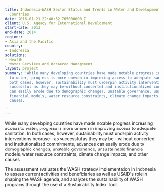 ```yaml
---
title: Indonesia—WASH Sector Status and Trends in Water and Development Strategy Priority
  Countries
date: 2016-01-21 22:40:52.765000000 Z
client: U.S. Agency for International Development
start-date: 2013
end-date: 2014
regions:
- Asia and the Pacific
country:
- Indonesia
solutions:
- Health
- Water Services and Resource Management
layout: project
summary: 'While many developing countries have made notable progress increasing access
  to water, progress is more uneven in improving access to adequate sanitation. In
  both cases, however, sustainability must underpin activity interventions because—as
  successful as they may be—without concerted and institutionalized commitments, advances
  can easily erode due to demographic changes, unstable governance, unsustainable
  financial models, water resource constraints, climate change impacts, and other
  causes.

'
---
```


While many developing countries have made notable progress increasing access to water, progress is more uneven in improving access to adequate sanitation. In both cases, however, sustainability must underpin activity interventions because—as successful as they may be—without concerted and institutionalized commitments, advances can easily erode due to demographic changes, unstable governance, unsustainable financial models, water resource constraints, climate change impacts, and other causes.

The assessment evaluates the WASH strategy implementation in Indonesia to assess current activities and beneficiaries as well as USAID's role in shaping the WASH agenda, and analyzes the sustainability of WASH programs through the use of a Sustainability Index Tool.
